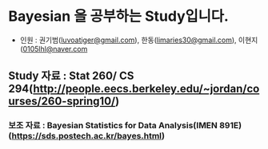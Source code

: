 # Bayesian 을 공부하는 Study입니다.

- 인원 : 권기범(luvoatiger@gmail.com), 한동(limaries30@gmail.com), 이현지(0105lhl@naver.com

## Study 자료 : Stat 260/ CS 294(http://people.eecs.berkeley.edu/~jordan/courses/260-spring10/)

### 보조 자료 : Bayesian Statistics for Data Analysis(IMEN 891E) (https://sds.postech.ac.kr/bayes.html)
